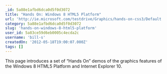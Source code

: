 ```yaml
---
_id: 5a88e1afbd6dca0d5f0d3072
title: "Hands On: Windows 8 HTML5 Platform"
url: 'http://ie.microsoft.com/testdrive/Graphics/hands-on-css3/Default.html'
category: 5a88e1afbd6dca0d5f0d3072
slug: 'hands-on-windows-8-html5-platform'
user_id: 5a83ce59d6eb0005c4ecda2c
username: 'bill-s'
createdOn: '2012-05-18T19:00:07.000Z'
tags: []
---
```


This page introduces a set of “Hands On” demos of the graphics features of the Windows 8 HTML5 Platform and Internet Explorer 10.
